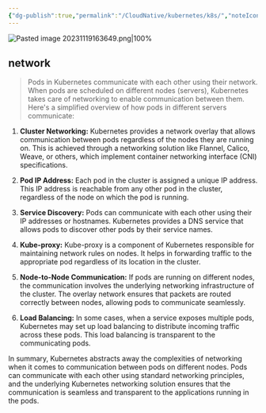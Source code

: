 ```yaml
---
{"dg-publish":true,"permalink":"/CloudNative/kubernetes/k8s/","noteIcon":"3"}
---
```


![Pasted image 20231119163649.png|100%](/img/user/Pasted%20image%2020231119163649.png)

## network
> Pods in Kubernetes communicate with each other using their network. When pods are scheduled on different nodes (servers), Kubernetes takes care of networking to enable communication between them. Here's a simplified overview of how pods in different servers communicate:

1. **Cluster Networking:** Kubernetes provides a network overlay that allows communication between pods regardless of the nodes they are running on. This is achieved through a networking solution like Flannel, Calico, Weave, or others, which implement container networking interface (CNI) specifications.
    
2. **Pod IP Address:** Each pod in the cluster is assigned a unique IP address. This IP address is reachable from any other pod in the cluster, regardless of the node on which the pod is running.
    
3. **Service Discovery:** Pods can communicate with each other using their IP addresses or hostnames. Kubernetes provides a DNS service that allows pods to discover other pods by their service names.
    
4. **Kube-proxy:** Kube-proxy is a component of Kubernetes responsible for maintaining network rules on nodes. It helps in forwarding traffic to the appropriate pod regardless of its location in the cluster.
    
5. **Node-to-Node Communication:** If pods are running on different nodes, the communication involves the underlying networking infrastructure of the cluster. The overlay network ensures that packets are routed correctly between nodes, allowing pods to communicate seamlessly.
    
6. **Load Balancing:** In some cases, when a service exposes multiple pods, Kubernetes may set up load balancing to distribute incoming traffic across these pods. This load balancing is transparent to the communicating pods.
    

In summary, Kubernetes abstracts away the complexities of networking when it comes to communication between pods on different nodes. Pods can communicate with each other using standard networking principles, and the underlying Kubernetes networking solution ensures that the communication is seamless and transparent to the applications running in the pods.